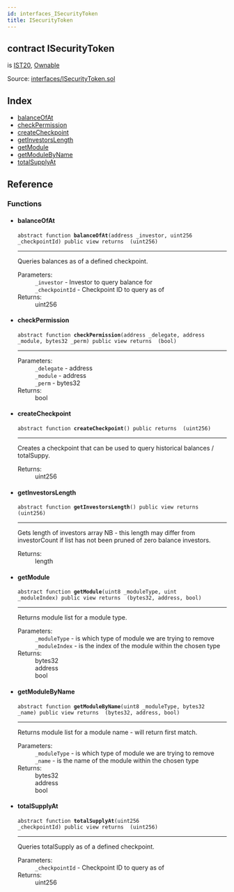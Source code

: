 ```yaml
---
id: interfaces_ISecurityToken
title: ISecurityToken
---
```


<div class="contract-doc"><div class="contract"><h2 class="contract-header"><span class="contract-kind">contract</span> ISecurityToken</h2><p class="base-contracts"><span>is</span> <a href="interfaces_IST20.html">IST20</a><span>, </span><a href="es_openzeppelin-solidity_contracts_ownership_Ownable.html">Ownable</a></p><div class="source">Source: <a href="git+https://github.com/PolymathNetwork/polymath-core/blob/v1.1.0/contracts/interfaces/ISecurityToken.sol" target="_blank">interfaces/ISecurityToken.sol</a></div></div><div class="index"><h2>Index</h2><ul><li><a href="interfaces_ISecurityToken.html#balanceOfAt">balanceOfAt</a></li><li><a href="interfaces_ISecurityToken.html#checkPermission">checkPermission</a></li><li><a href="interfaces_ISecurityToken.html#createCheckpoint">createCheckpoint</a></li><li><a href="interfaces_ISecurityToken.html#getInvestorsLength">getInvestorsLength</a></li><li><a href="interfaces_ISecurityToken.html#getModule">getModule</a></li><li><a href="interfaces_ISecurityToken.html#getModuleByName">getModuleByName</a></li><li><a href="interfaces_ISecurityToken.html#totalSupplyAt">totalSupplyAt</a></li></ul></div><div class="reference"><h2>Reference</h2><div class="functions"><h3>Functions</h3><ul><li><div class="item function"><span id="balanceOfAt" class="anchor-marker"></span><h4 class="name">balanceOfAt</h4><div class="body"><code class="signature"><span>abstract </span>function <strong>balanceOfAt</strong><span>(address _investor, uint256 _checkpointId) </span><span>public </span><span>view </span><span>returns  (uint256) </span></code><hr/><div class="description"><p>Queries balances as of a defined checkpoint.</p></div><dl><dt><span class="label-parameters">Parameters:</span></dt><dd><div><code>_investor</code> - Investor to query balance for</div><div><code>_checkpointId</code> - Checkpoint ID to query as of</div></dd><dt><span class="label-return">Returns:</span></dt><dd>uint256</dd></dl></div></div></li><li><div class="item function"><span id="checkPermission" class="anchor-marker"></span><h4 class="name">checkPermission</h4><div class="body"><code class="signature"><span>abstract </span>function <strong>checkPermission</strong><span>(address _delegate, address _module, bytes32 _perm) </span><span>public </span><span>view </span><span>returns  (bool) </span></code><hr/><dl><dt><span class="label-parameters">Parameters:</span></dt><dd><div><code>_delegate</code> - address</div><div><code>_module</code> - address</div><div><code>_perm</code> - bytes32</div></dd><dt><span class="label-return">Returns:</span></dt><dd>bool</dd></dl></div></div></li><li><div class="item function"><span id="createCheckpoint" class="anchor-marker"></span><h4 class="name">createCheckpoint</h4><div class="body"><code class="signature"><span>abstract </span>function <strong>createCheckpoint</strong><span>() </span><span>public </span><span>returns  (uint256) </span></code><hr/><div class="description"><p>Creates a checkpoint that can be used to query historical balances / totalSuppy.</p></div><dl><dt><span class="label-return">Returns:</span></dt><dd>uint256</dd></dl></div></div></li><li><div class="item function"><span id="getInvestorsLength" class="anchor-marker"></span><h4 class="name">getInvestorsLength</h4><div class="body"><code class="signature"><span>abstract </span>function <strong>getInvestorsLength</strong><span>() </span><span>public </span><span>view </span><span>returns  (uint256) </span></code><hr/><div class="description"><p>Gets length of investors array NB - this length may differ from investorCount if list has not been pruned of zero balance investors.</p></div><dl><dt><span class="label-return">Returns:</span></dt><dd>length</dd></dl></div></div></li><li><div class="item function"><span id="getModule" class="anchor-marker"></span><h4 class="name">getModule</h4><div class="body"><code class="signature"><span>abstract </span>function <strong>getModule</strong><span>(uint8 _moduleType, uint _moduleIndex) </span><span>public </span><span>view </span><span>returns  (bytes32, address, bool) </span></code><hr/><div class="description"><p>Returns module list for a module type.</p></div><dl><dt><span class="label-parameters">Parameters:</span></dt><dd><div><code>_moduleType</code> - is which type of module we are trying to remove</div><div><code>_moduleIndex</code> - is the index of the module within the chosen type</div></dd><dt><span class="label-return">Returns:</span></dt><dd>bytes32</dd><dd>address</dd><dd>bool</dd></dl></div></div></li><li><div class="item function"><span id="getModuleByName" class="anchor-marker"></span><h4 class="name">getModuleByName</h4><div class="body"><code class="signature"><span>abstract </span>function <strong>getModuleByName</strong><span>(uint8 _moduleType, bytes32 _name) </span><span>public </span><span>view </span><span>returns  (bytes32, address, bool) </span></code><hr/><div class="description"><p>Returns module list for a module name - will return first match.</p></div><dl><dt><span class="label-parameters">Parameters:</span></dt><dd><div><code>_moduleType</code> - is which type of module we are trying to remove</div><div><code>_name</code> - is the name of the module within the chosen type</div></dd><dt><span class="label-return">Returns:</span></dt><dd>bytes32</dd><dd>address</dd><dd>bool</dd></dl></div></div></li><li><div class="item function"><span id="totalSupplyAt" class="anchor-marker"></span><h4 class="name">totalSupplyAt</h4><div class="body"><code class="signature"><span>abstract </span>function <strong>totalSupplyAt</strong><span>(uint256 _checkpointId) </span><span>public </span><span>view </span><span>returns  (uint256) </span></code><hr/><div class="description"><p>Queries totalSupply as of a defined checkpoint.</p></div><dl><dt><span class="label-parameters">Parameters:</span></dt><dd><div><code>_checkpointId</code> - Checkpoint ID to query as of</div></dd><dt><span class="label-return">Returns:</span></dt><dd>uint256</dd></dl></div></div></li></ul></div></div></div>
